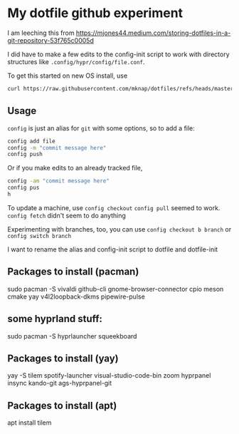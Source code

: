 # My dotfile github experiment

I am leeching this from https://mjones44.medium.com/storing-dotfiles-in-a-git-repository-53f765c0005d

I did have to make a few edits to the config-init script to work with directory structures like `.config/hypr/config/file.conf`.

To get this started on new OS install, use 
```bash 
curl https://raw.githubusercontent.com/mknap/dotfiles/refs/heads/master/config-init | bash
```
## Usage

`config` is just an alias for `git` with some options, so to add a file:
```bash
config add file
config -m "commit message here"
config push
```
Or if you make edits to an already tracked file, 
```bash
config -am "commit message here"
config pus
h
```


To update a machine, use `config checkout`
`config pull` seemed to work.
`config fetch` didn't seem to do anything

Experimenting with branches, too, you can use `config checkout b branch` or `config switch branch` 

I want to rename the alias and config-init script to dotfile and dotfile-init
## Packages to install (pacman)

sudo pacman -S
vivaldi github-cli gnome-browser-connector
cpio meson cmake
yay
v4l2loopback-dkms
pipewire-pulse

## some hyprland stuff:
sudo pacman -S hyprlauncher squeekboard

## Packages to install (yay)
yay -S 
tilem spotify-launcher visual-studio-code-bin zoom hyprpanel insync kando-git
ags-hyprpanel-git

## Packages to install (apt)
apt install tilem
